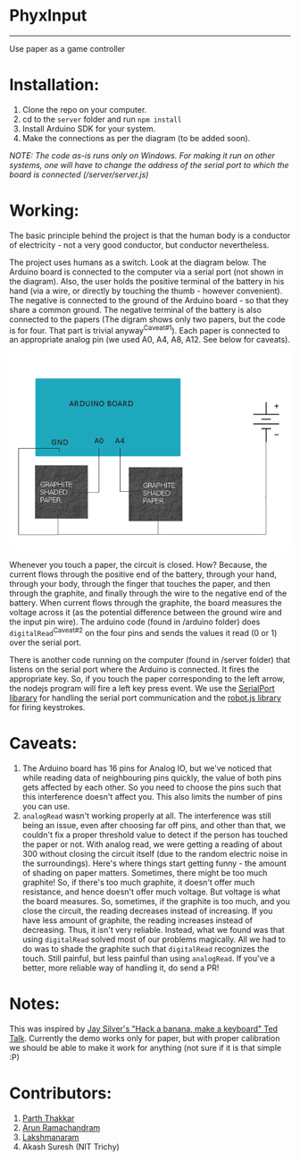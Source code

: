 # PhyxInput
---
Use paper as a game controller

Installation:
=============
1. Clone the repo on your computer.
2. cd to the `server` folder and run `npm install`
3. Install Arduino SDK for your system.
4. Make the connections as per the diagram (to be added soon).

*NOTE: The code as-is runs only on Windows. For making it run on other systems, one will have to change the address of the serial port to which the board is connected (/server/server.js)*

Working:
======

The basic principle behind the project is that the human body is a conductor of electricity - not a very good conductor, but conductor nevertheless.

The project uses humans as a switch. Look at the diagram below. The Arduino board is connected to the computer via a serial port (not shown in the diagram). Also, the user holds the positive terminal of the battery in his hand (via a wire, or directly by touching the thumb - however convenient). The negative is connected to the ground of the Arduino board - so that they share a common ground. The negative terminal of the battery is also connected to the papers (The digram shows only two papers, but the code is for four. That part is trivial anyway<sup>Caveat#1</sup>). Each paper is connected to an appropriate analog pin (we used A0, A4, A8, A12. See below for caveats).

![Circuit Diagram](/Paper-Control.png?raw=true "Circuit Diagram")

Whenever you touch a paper, the circuit is closed. How? Because, the current flows through the positive end of the battery, through your hand, through your body, through the finger that touches the paper, and then through the graphite, and finally through the wire to the negative end of the battery. When current flows through the graphite, the board measures the voltage across it (as the potential difference between the ground wire and the input pin wire). The arduino code (found in /arduino folder) does `digitalRead`<sup>Caveat#2</sup> on the four pins and sends the values it read (0 or 1) over the serial port.

There is another code running on the computer (found in /server folder) that listens on the serial port where the Arduino is connected. It fires the appropriate key. So, if you touch the paper corresponding to the left arrow, the nodejs program will fire a left key press event. We use the [SerialPort libarary](https://www.npmjs.com/package/serialport) for handling the serial port communication and the [robot.js library](https://www.npmjs.com/packages/robotjs) for firing keystrokes.


Caveats:
=======

1. The Arduino board has 16 pins for Analog IO, but we've noticed that while reading data of neighbouring pins quickly, the value of both pins gets affected by each other. So you need to choose the pins such that this interference doesn't affect you. This also limits the number of pins you can use.
2. `analogRead` wasn't working properly at all. The interference was still being an issue, even after choosing far off pins, and other than that, we couldn't fix a proper threshold value to detect if the person has touched the paper or not. With analog read, we were getting a reading of about 300 without closing the circuit itself (due to the random electric noise in the surroundings). Here's where things start getting funny - the amount of shading on paper matters. Sometimes, there might be too much graphite! So, if there's too much graphite, it doesn't offer much resistance, and hence doesn't offer much voltage. But voltage is what the board measures. So, sometimes, if the graphite is too much, and you close the circuit, the reading decreases instead of increasing. If you have less amount of graphite, the reading increases instead of decreasing. Thus, it isn't very reliable. Instead, what we found was that using `digitalRead` solved most of our problems magically. All we had to do was to shade the graphite such that `digitalRead` recognizes the touch. Still painful, but less painful than using `analogRead`. If you've a better, more reliable way of handling it, do send a PR!

Notes:
=====

This was inspired by [Jay Silver's "Hack a banana, make a keyboard" Ted Talk](https://www.ted.com/talks/jay_silver_hack_a_banana_make_a_keyboard?language=en). Currently the demo works only for paper, but with proper calibration we should be able to make it work for anything (not sure if it is that simple :P)

Contributors:
=====

1. [Parth Thakkar](https://github.com/thakkarparth007)
2. [Arun Ramachandram](https://github.com/jhurricane96)
3. [Lakshmanaram](https://github.com/lakshmanaram)
4. Akash Suresh (NIT Trichy)

